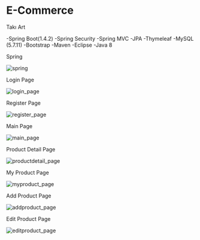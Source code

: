 # E-Commerce
Takı Art 

-Spring Boot(1.4.2)
-Spring Security
-Spring MVC
-JPA
-Thymeleaf
-MySQL (5.7.11)
-Bootstrap
-Maven
-Eclipse
-Java 8

Spring

![spring](https://user-images.githubusercontent.com/21079863/37270255-2dc94ae8-25df-11e8-96ca-be44d949855d.png)

Login Page

![login_page](https://user-images.githubusercontent.com/21079863/37270343-77253f76-25df-11e8-82df-d3728a5a0615.png)

Register Page

![register_page](https://user-images.githubusercontent.com/21079863/37270397-b629a27a-25df-11e8-8724-46aa5c05ce78.png)

Main Page

![main_page](https://user-images.githubusercontent.com/21079863/37270415-c8a01a10-25df-11e8-9a02-2f86bb4d2071.png)

Product Detail Page

![productdetail_page](https://user-images.githubusercontent.com/21079863/37270425-d126a348-25df-11e8-8cc4-4b301a1fac36.png)

My Product Page

![myproduct_page](https://user-images.githubusercontent.com/21079863/37270438-dd170be8-25df-11e8-8907-a8db3aeff4f5.png)

Add Product Page

![addproduct_page](https://user-images.githubusercontent.com/21079863/37270447-e534bd98-25df-11e8-938d-5b43b7cf457e.png)

Edit Product Page

![editproduct_page](https://user-images.githubusercontent.com/21079863/37270457-eaf04f86-25df-11e8-84c9-1b7309c3327b.png)
